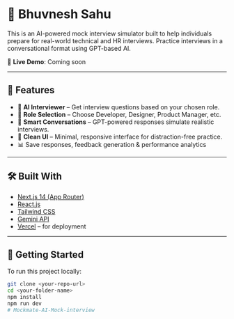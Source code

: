 # 🧠 Bhuvnesh Sahu

This is an AI-powered mock interview simulator built to help individuals prepare for real-world technical and HR interviews. Practice interviews in a conversational format using GPT-based AI.

🔗 **Live Demo**: Coming soon

---

## 📌 Features

- 🤖 **AI Interviewer** – Get interview questions based on your chosen role.
- 🎯 **Role Selection** – Choose Developer, Designer, Product Manager, etc.
- 🧠 **Smart Conversations** – GPT-powered responses simulate realistic interviews.
- 💬 **Clean UI** – Minimal, responsive interface for distraction-free practice.
- 📊 Save responses, feedback generation & performance analytics

---

## 🛠️ Built With

- [Next.js 14 (App Router)](https://nextjs.org/)
- [React.js](https://reactjs.org/)
- [Tailwind CSS](https://tailwindcss.com/)
- [Gemini API](https://aistudio.google.com/app/apikey)
- [Vercel](https://vercel.com/) – for deployment

---

## 🚀 Getting Started

To run this project locally:

```bash
git clone <your-repo-url>
cd <your-folder-name>
npm install
npm run dev
#   M o c k m a t e - A I - M o c k - i n t e r v i e w  
 